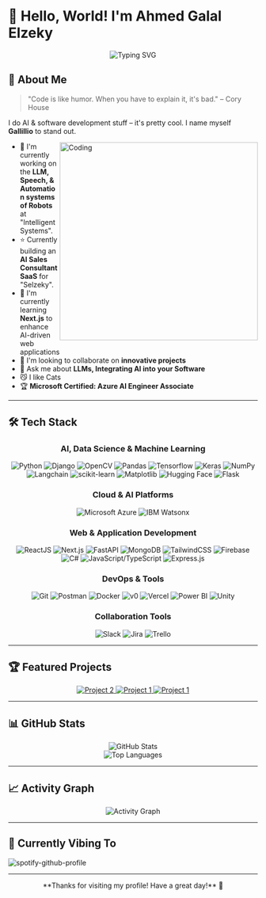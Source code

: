 # 👋 Hello, World! I'm Ahmed Galal Elzeky

<div align="center">
  <img src="https://readme-typing-svg.herokuapp.com?font=Fira+Code&size=31&duration=3500&pause=100&color=F7F7F7&center=true&width=435&lines=AI+Developer;Software+Developer;XR+Developer;Professional+Nerd" alt="Typing SVG" />
</div>

## 🚀 About Me

> "Code is like humor. When you have to explain it, it's bad." – Cory House

I do AI & software development stuff – it's pretty cool. I name myself **Gallillio** to stand out.

<img align="right" alt="Coding" width="400" src="https://camo.githubusercontent.com/ad38c424479dba43b6ded15fecfde6b53cf9fcd6ff3dc7715d5bcb43f8bbefb8/68747470733a2f2f6d656469612e67697068792e636f6d2f6d656469612f57556c706c634d704f43456d5447427442572f67697068792e676966">

- 🔭 I'm currently working on the **LLM, Speech, & Automation systems of Robots** at "Intelligent Systems".
- ⭐ Currently building an **AI Sales Consultant SaaS** for "Selzeky".
- 🌱 I'm currently learning **Next.js** to enhance AI-driven web applications
- 👯 I'm looking to collaborate on **innovative projects**
- 💬 Ask me about **LLMs, Integrating AI into your Software**
- 😼 I like Cats 
- 🏆 **Microsoft Certified: Azure AI Engineer Associate**

---

## 🛠️ Tech Stack

<div align="center">

### AI, Data Science & Machine Learning
![Python](https://img.shields.io/badge/-Python-3776AB?style=for-the-badge&logo=python&logoColor=white)
![Django](https://img.shields.io/badge/-Django-092E20?style=for-the-badge&logo=django&logoColor=white)
![OpenCV](https://img.shields.io/badge/OpenCV-27338e?style=for-the-badge&logo=OpenCV&logoColor=white)
![Pandas](https://img.shields.io/badge/Pandas-150458?style=for-the-badge&logo=pandas&logoColor=fff)
![Tensorflow](https://img.shields.io/badge/-Tensorflow-FF6F00?style=for-the-badge&logo=tensorflow&logoColor=white)
![Keras](https://img.shields.io/badge/-Keras-D00000?style=for-the-badge&logo=keras&logoColor=white)
![NumPy](https://img.shields.io/badge/-NumPy/Pandas-013243?style=for-the-badge&logo=numpy&logoColor=white)
![Langchain](https://img.shields.io/badge/Langchain-1C3C3C?style=for-the-badge&logo=langchain&logoColor=white)
![scikit-learn](https://img.shields.io/badge/-scikit--learn-F7931E?style=for-the-badge&logo=scikitlearn&logoColor=white)
![Matplotlib](https://custom-icon-badges.demolab.com/badge/Matplotlib-71D291?style=for-the-badge&logo=matplotlib&logoColor=fff)
![Hugging Face](https://img.shields.io/badge/Hugging%20Face-FFD21E?style=for-the-badge&logo=huggingface&logoColor=white)
![Flask](https://img.shields.io/badge/-Flask-000000?style=for-the-badge&logo=flask&logoColor=white)

### Cloud & AI Platforms
![Microsoft Azure](https://custom-icon-badges.demolab.com/badge/Microsoft%20Azure-0089D6?style=for-the-badge&logo=msazure&logoColor=white)
![IBM Watsonx](https://img.shields.io/badge/IBM-Watsonx-052FAD?style=for-the-badge&logo=ibm&logoColor=white)

### Web & Application Development
![ReactJS](https://img.shields.io/badge/-ReactJS-61DAFB?style=for-the-badge&logo=react&logoColor=black)
![Next.js](https://img.shields.io/badge/Next.js-black?style=for-the-badge&logo=next.js&logoColor=white)
![FastAPI](https://img.shields.io/badge/FastAPI-009485.svg?style=for-the-badge&logo=fastapi&logoColor=white)
![MongoDB](https://img.shields.io/badge/-MongoDB-47A248?style=for-the-badge&logo=mongodb&logoColor=white)
![TailwindCSS](https://img.shields.io/badge/-TailwindCSS-06B6D4?style=for-the-badge&logo=tailwindcss&logoColor=white)
![Firebase](https://img.shields.io/badge/-Firebase-FFCA28?style=for-the-badge&logo=firebase&logoColor=black)
![C#](https://custom-icon-badges.demolab.com/badge/C%23-%23239120.svg?style=for-the-badge&logo=cshrp&logoColor=white)
![JavaScript/TypeScript](https://img.shields.io/badge/-JavaScript%2FTypeScript-F7DF1E?style=for-the-badge&logo=javascript&logoColor=black)
![Express.js](https://img.shields.io/badge/Express.js-%23404d59.svg?style=for-the-badge&logo=express&logoColor=%2361DAFB)

### DevOps & Tools
![Git](https://img.shields.io/badge/-Git-F05032?style=for-the-badge&logo=git&logoColor=white)
![Postman](https://img.shields.io/badge/Postman-FF6C37?style=for-the-badge&logo=Postman&logoColor=white)
![Docker](https://img.shields.io/badge/Docker-2496ED?style=for-the-badge&logo=docker&logoColor=fff)
![v0](https://img.shields.io/badge/v0-000?style=for-the-badge&logo=v0&logoColor=fff)
![Vercel](https://img.shields.io/badge/Vercel-000000?style=for-the-badge&logo=vercel&logoColor=white)
![Power BI](https://custom-icon-badges.demolab.com/badge/Power%20BI-F1C912?style=for-the-badge&logo=power-bi&logoColor=fff)
![Unity](https://img.shields.io/badge/-Unity-000000?style=for-the-badge&logo=unity&logoColor=white)

### Collaboration Tools
![Slack](https://img.shields.io/badge/Slack-4A154B?style=for-the-badge&logo=slack&logoColor=fff)
![Jira](https://img.shields.io/badge/Jira-0052CC?style=for-the-badge&logo=jira&logoColor=fff)
![Trello](https://img.shields.io/badge/Trello-0052CC?style=for-the-badge&logo=trello&logoColor=fff)

</div>

---

## 🏆 Featured Projects

<div align="center">
  <a href="https://github.com/Gallillio/Portfolio_Website">
    <img src="https://github-readme-stats.vercel.app/api/pin/?username=Gallillio&repo=Portfolio_Website&theme=radical" alt="Project 2" />
  </a>
  <a href="https://github.com/Gallillio/MERN-IIG_HEC_Company_Website">
    <img src="https://github-readme-stats.vercel.app/api/pin/?username=Gallillio&repo=MERN-IIG_HEC_Company_Website&theme=radical" alt="Project 1" />
  </a>
  <a href="https://github.com/Gallillio/GPTube">
    <img src="https://github-readme-stats.vercel.app/api/pin/?username=Gallillio&repo=GPTube&theme=radical" alt="Project 1" />
  </a>
</div>

---

## 📊 GitHub Stats

<div align="center">
  <img src="https://github-readme-stats.vercel.app/api?username=Gallillio&show_icons=true&theme=radical" alt="GitHub Stats" />
<!--   <img src="https://github-readme-streak-stats.herokuapp.com/?user=Gallillio&theme=radical" alt="GitHub Streak" /> -->
</div>

<div align="center">
  <img src="https://github-readme-stats.vercel.app/api/top-langs/?username=Gallillio&layout=compact&theme=radical" alt="Top Languages" />
</div>

---

## 📈 Activity Graph

<div align="center">
  <img alt="Activity Graph" src="https://github-readme-activity-graph.vercel.app/graph?username=Gallillio&theme=tokyo-night" />
</div>

---

## 🎵 Currently Vibing To

![spotify-github-profile](https://spotify-github-profile.kittinanx.com/api/view?uid=px8pd9h4qcguzqkc5d91hfa90&cover_image=true&theme=novatorem&show_offline=false&background_color=121212&interchange=true&bar_color=53b14f&bar_color_cover=false)

---

<div align="center">
  **Thanks for visiting my profile! Have a great day!** 👋
</div>
